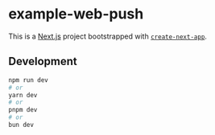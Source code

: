 # example-web-push

This is a [Next.js](https://nextjs.org/) project bootstrapped with [`create-next-app`](https://github.com/vercel/next.js/tree/canary/packages/create-next-app).

## Development

```bash
npm run dev
# or
yarn dev
# or
pnpm dev
# or
bun dev
```
